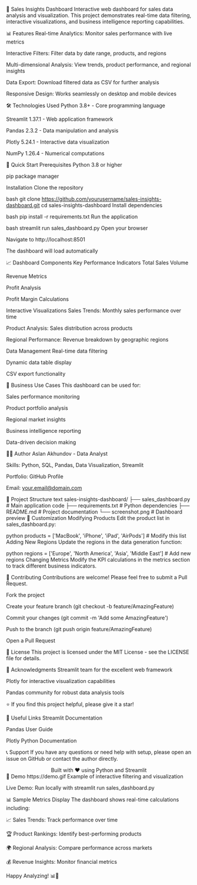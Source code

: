 🚀 Sales Insights Dashboard
Interactive web dashboard for sales data analysis and visualization. This project demonstrates real-time data filtering, interactive visualizations, and business intelligence reporting capabilities.



📊 Features
Real-time Analytics: Monitor sales performance with live metrics

Interactive Filters: Filter data by date range, products, and regions

Multi-dimensional Analysis: View trends, product performance, and regional insights

Data Export: Download filtered data as CSV for further analysis

Responsive Design: Works seamlessly on desktop and mobile devices

🛠️ Technologies Used
Python 3.8+ - Core programming language

Streamlit 1.37.1 - Web application framework

Pandas 2.3.2 - Data manipulation and analysis

Plotly 5.24.1 - Interactive data visualization

NumPy 1.26.4 - Numerical computations

🚀 Quick Start
Prerequisites
Python 3.8 or higher

pip package manager

Installation
Clone the repository

bash
git clone https://github.com/yourusername/sales-insights-dashboard.git
cd sales-insights-dashboard
Install dependencies

bash
pip install -r requirements.txt
Run the application

bash
streamlit run sales_dashboard.py
Open your browser

Navigate to http://localhost:8501

The dashboard will load automatically

📈 Dashboard Components
Key Performance Indicators
Total Sales Volume

Revenue Metrics

Profit Analysis

Profit Margin Calculations

Interactive Visualizations
Sales Trends: Monthly sales performance over time

Product Analysis: Sales distribution across products

Regional Performance: Revenue breakdown by geographic regions

Data Management
Real-time data filtering

Dynamic data table display

CSV export functionality

🎯 Business Use Cases
This dashboard can be used for:

Sales performance monitoring

Product portfolio analysis

Regional market insights

Business intelligence reporting

Data-driven decision making

👨‍💻 Author
Aslan Akhundov - Data Analyst

Skills: Python, SQL, Pandas, Data Visualization, Streamlit

Portfolio: GitHub Profile

Email: your.email@domain.com

📁 Project Structure
text
sales-insights-dashboard/
├── sales_dashboard.py     # Main application code
├── requirements.txt       # Python dependencies
├── README.md             # Project documentation
└── screenshot.png        # Dashboard preview
🔧 Customization
Modifying Products
Edit the product list in sales_dashboard.py:

python
products = ['MacBook', 'iPhone', 'iPad', 'AirPods']  # Modify this list
Adding New Regions
Update the regions in the data generation function:

python
regions = ['Europe', 'North America', 'Asia', 'Middle East']  # Add new regions
Changing Metrics
Modify the KPI calculations in the metrics section to track different business indicators.

🤝 Contributing
Contributions are welcome! Please feel free to submit a Pull Request.

Fork the project

Create your feature branch (git checkout -b feature/AmazingFeature)

Commit your changes (git commit -m 'Add some AmazingFeature')

Push to the branch (git push origin feature/AmazingFeature)

Open a Pull Request

📄 License
This project is licensed under the MIT License - see the LICENSE file for details.

🙏 Acknowledgments
Streamlit team for the excellent web framework

Plotly for interactive visualization capabilities

Pandas community for robust data analysis tools

⭐ If you find this project helpful, please give it a star!

🔗 Useful Links
Streamlit Documentation

Pandas User Guide

Plotly Python Documentation

📞 Support
If you have any questions or need help with setup, please open an issue on GitHub or contact the author directly.

<div align="center">
Built with ❤️ using Python and Streamlit

</div>
🎉 Demo
https://demo.gif Example of interactive filtering and visualization

Live Demo: Run locally with streamlit run sales_dashboard.py

📊 Sample Metrics Display
The dashboard shows real-time calculations including:

📈 Sales Trends: Track performance over time

🏆 Product Rankings: Identify best-performing products

🌍 Regional Analysis: Compare performance across markets

💰 Revenue Insights: Monitor financial metrics


Happy Analyzing! 📊🚀

